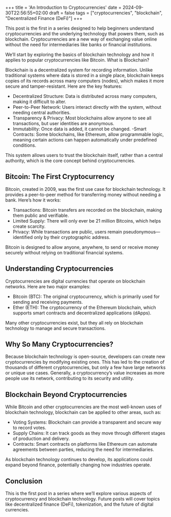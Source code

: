 +++
title = 'An Introduction to Cryptocurrencies'
date = 2024-09-30T22:56:55+02:00
draft = false
tags = ["cryptocurrencies", "blockchain", "Decentralized Finance (DeFi)"]
+++

This post is the first in a series designed to help beginners understand cryptocurrencies and the underlying technology that powers them, such as blockchain. Cryptocurrencies are a new way of exchanging value online without the need for intermediaries like banks or financial institutions.

We’ll start by exploring the basics of blockchain technology and how it applies to popular cryptocurrencies like Bitcoin.
What is Blockchain?

Blockchain is a decentralized system for recording information. Unlike traditional systems where data is stored in a single place, blockchain keeps copies of its records across many computers (nodes), which makes it more secure and tamper-resistant. Here are the key features:

-   Decentralized Structure: Data is distributed across many computers, making it difficult to alter.
-   Peer-to-Peer Network: Users interact directly with the system, without needing central authorities.
-   Transparency & Privacy: Most blockchains allow anyone to see all transactions, but user identities are anonymous.
-   Immutability: Once data is added, it cannot be changed.
    -Smart Contracts: Some blockchains, like Ethereum, allow programmable logic, meaning certain actions can happen automatically under predefined conditions.

This system allows users to trust the blockchain itself, rather than a central authority, which is the core concept behind cryptocurrencies.

## Bitcoin: The First Cryptocurrency

Bitcoin, created in 2009, was the first use case for blockchain technology. It provides a peer-to-peer method for transferring money without needing a bank. Here’s how it works:

-   Transactions: Bitcoin transfers are recorded on the blockchain, making them public and verifiable.
-   Limited Supply: There will only ever be 21 million Bitcoins, which helps create scarcity.
-   Privacy: While transactions are public, users remain pseudonymous—identified only by their cryptographic address.

Bitcoin is designed to allow anyone, anywhere, to send or receive money securely without relying on traditional financial systems.

## Understanding Cryptocurrencies

Cryptocurrencies are digital currencies that operate on blockchain networks. Here are two major examples:

-   Bitcoin (BTC): The original cryptocurrency, which is primarily used for sending and receiving payments.
-   Ether (ETH): The cryptocurrency of the Ethereum blockchain, which supports smart contracts and decentralized applications (dApps).

Many other cryptocurrencies exist, but they all rely on blockchain technology to manage and secure transactions.

## Why So Many Cryptocurrencies?

Because blockchain technology is open-source, developers can create new cryptocurrencies by modifying existing ones. This has led to the creation of thousands of different cryptocurrencies, but only a few have large networks or unique use cases. Generally, a cryptocurrency’s value increases as more people use its network, contributing to its security and utility.

## Blockchain Beyond Cryptocurrencies

While Bitcoin and other cryptocurrencies are the most well-known uses of blockchain technology, blockchain can be applied to other areas, such as:

-   Voting Systems: Blockchain can provide a transparent and secure way to record votes.
-   Supply Chains: It can track goods as they move through different stages of production and delivery.
-   Contracts: Smart contracts on platforms like Ethereum can automate agreements between parties, reducing the need for intermediaries.

As blockchain technology continues to develop, its applications could expand beyond finance, potentially changing how industries operate.

## Conclusion

This is the first post in a series where we’ll explore various aspects of cryptocurrency and blockchain technology. Future posts will cover topics like decentralized finance (DeFi), tokenization, and the future of digital currencies.
